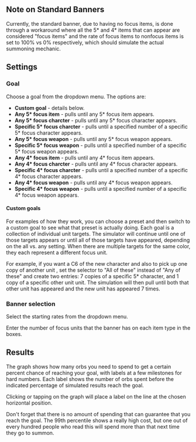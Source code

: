 ## Note on Standard Banners

Currently, the standard banner, due to having no focus items, is done through a workaround where
all the 5* and 4* items that can appear are considered "focus items" and the rate of focus items
to nonfocus items is set to 100% vs 0% respectively, which should simulate the actual summoning
mechanic.

## Settings

### Goal

Choose a goal from the dropdown menu. The options are:

* **Custom goal** - details below.
* **Any 5\* focus item** - pulls until any 5* focus item appears.
* **Any 5\* focus charcter** - pulls until any 5* focus character appears.
* **Specific 5\* focus charcter** - pulls until a specified number of a specific 5* focus character appears.
* **Any 5\* focus weapon** - pulls until any 5* focus weapon appears.
* **Specific 5\* focus weapon** - pulls until a specified number of a specific 5* focus weapon appears.
* **Any 4\* focus item** - pulls until any 4* focus item appears.
* **Any 4\* focus charcter** - pulls until any 4* focus character appears.
* **Specific 4\* focus charcter** - pulls until a specified number of a specific 4* focus character appears.
* **Any 4\* focus weapon** - pulls until any 4* focus weapon appears.
* **Specific 4\* focus weapon** - pulls until a specified number of a specific 4* focus weapon appears.

#### Custom goals

For examples of how they work, you can choose a preset and then switch to a custom goal to see what that preset is actually doing. Each goal is a collection of individual unit targets. The simulator will continue until one of those targets appears or until all of those targets have appeared, depending on the all vs. any setting. When there are multiple targets for the same color, they each represent a different focus unit.

For example, if you want a C6 of the new character and also to pick up one copy of another unit , set the selector to "All of these" instead of "Any of these" and create two entries: 7 copies of a specific 5* character, and 1 copy of a specific other unit unit. The simulation will then pull until both that other unit has appeared and the new unit has appeared 7 times.

### Banner selection

Select the starting rates from the dropdown menu.

Enter the number of focus units that the banner has on each item type in the boxes.

## Results

The graph shows how many orbs you need to spend to get a certain percent chance of reaching your goal, with labels at a few milestones for hard numbers. Each label shows the number of orbs spent before the indicated percentage of simulated results reach the goal.

Clicking or tapping on the graph will place a label on the line at the chosen horizontal position.

Don't forget that there is no amount of spending that can guarantee that you reach the goal. The 99th percentile shows a really high cost, but one out of every hundred people who read this will spend more than that next time they go to summon.
